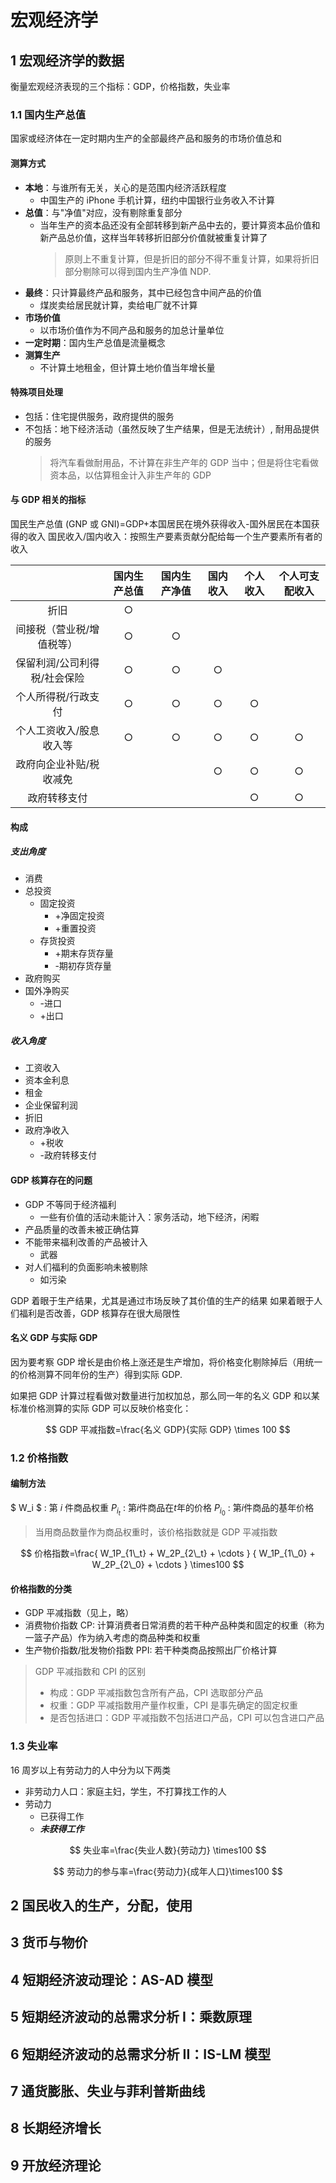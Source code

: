 # 宏观经济学

## 1 宏观经济学的数据

衡量宏观经济表现的三个指标：GDP，价格指数，失业率

### 1.1 国内生产总值

国家或经济体在一定时期内生产的全部最终产品和服务的市场价值总和

#### 测算方式

- **本地**：与谁所有无关，关心的是范围内经济活跃程度
  - 中国生产的 iPhone 手机计算，纽约中国银行业务收入不计算
- **总值**：与"净值"对应，没有剔除重复部分
  - 当年生产的资本品还没有全部转移到新产品中去的，要计算资本品价值和新产品总价值，这样当年转移折旧部分价值就被重复计算了
    > 原则上不重复计算，但是折旧的部分不得不重复计算，如果将折旧部分剔除可以得到国内生产净值 NDP.
- **最终**：只计算最终产品和服务，其中已经包含中间产品的价值
  - 煤炭卖给居民就计算，卖给电厂就不计算
- **市场价值**
  - 以市场价值作为不同产品和服务的加总计量单位
- **一定时期**：国内生产总值是流量概念
- **测算生产**
  - 不计算土地租金，但计算土地价值当年增长量

#### 特殊项目处理

- 包括：住宅提供服务，政府提供的服务
- 不包括：地下经济活动（虽然反映了生产结果，但是无法统计）, 耐用品提供的服务
  > 将汽车看做耐用品，不计算在非生产年的 GDP 当中；但是将住宅看做资本品，以估算租金计入非生产年的 GDP

#### 与 GDP 相关的指标

国民生产总值 (GNP 或 GNI)=GDP+本国居民在境外获得收入-国外居民在本国获得的收入
国民收入/国内收入：按照生产要素贡献分配给每一个生产要素所有者的收入

|                              | 国内生产总值 | 国内生产净值 | 国内收入 | 个人收入 | 个人可支配收入 |
| :--------------------------: | :----------: | :----------: | :------: | :------: | :------------: |
|             折旧             |      ○       |              |          |          |                |
|  间接税（营业税/增值税等）   |      ○       |      ○       |          |          |                |
| 保留利润/公司利得税/社会保险 |      ○       |      ○       |    ○     |          |                |
|     个人所得税/行政支付      |      ○       |      ○       |    ○     |    ○     |                |
|   个人工资收入/股息收入等    |      ○       |      ○       |    ○     |    ○     |       ○        |
|   政府向企业补贴/税收减免    |              |              |    ○     |    ○     |       ○        |
|         政府转移支付         |              |              |          |    ○     |       ○        |

#### 构成

##### 支出角度

- 消费
- 总投资
  - 固定投资
    - +净固定投资
    - +重置投资
  - 存货投资
    - +期末存货存量
    - -期初存货存量
- 政府购买
- 国外净购买
  - -进口
  - +出口

##### 收入角度

- 工资收入
- 资本金利息
- 租金
- 企业保留利润
- 折旧
- 政府净收入
  - +税收
  - -政府转移支付

#### GDP 核算存在的问题

- GDP 不等同于经济福利
  - 一些有价值的活动未能计入：家务活动，地下经济，闲暇
- 产品质量的改善未被正确估算
- 不能带来福利改善的产品被计入
  - 武器
- 对人们福利的负面影响未被剔除
  - 如污染

GDP 着眼于生产结果，尤其是通过市场反映了其价值的生产的结果
如果着眼于人们福利是否改善，GDP 核算存在很大局限性

#### 名义 GDP 与实际 GDP

因为要考察 GDP 增长是由价格上涨还是生产增加，将价格变化剔除掉后（用统一的价格测算不同年份的生产）得到实际 GDP.

如果把 GDP 计算过程看做对数量进行加权加总，那么同一年的名义 GDP 和以某标准价格测算的实际 GDP 可以反映价格变化：

$$
    GDP 平减指数=\frac{名义 GDP}{实际 GDP} \times 100
$$

### 1.2 价格指数

#### 编制方法

$ W_i $ : 第 $i$ 件商品权重
$P_{i_t}$ : 第$i$件商品在$t$年的价格
$P_{i_0}$ : 第$i$件商品的基年价格

> 当用商品数量作为商品权重时，该价格指数就是 GDP 平减指数

$$
价格指数=\frac{ W_1P_{1\_t} + W_2P_{2\_t} + \cdots } { W_1P_{1\_0} + W_2P_{2\_0} + \cdots } \times100
$$

#### 价格指数的分类

- GDP 平减指数（见上，略）
- 消费物价指数 CP:
  计算消费者日常消费的若干种产品种类和固定的权重（称为一篮子产品）作为纳入考虑的商品种类和权重
- 生产物价指数/批发物价指数 PPI:
  若干种类商品按照出厂价格计算

> GDP 平减指数和 CPI 的区别
>
> - 构成：GDP 平减指数包含所有产品，CPI 选取部分产品
> - 权重：GDP 平减指数用产量作权重，CPI 是事先确定的固定权重
> - 是否包括进口：GDP 平减指数不包括进口产品，CPI 可以包含进口产品

### 1.3 失业率

16 周岁以上有劳动力的人中分为以下两类

- 非劳动力人口：家庭主妇，学生，不打算找工作的人
- 劳动力
  - 已获得工作
  - **_未获得工作_**

$$
失业率=\frac{失业人数}{劳动力} \times100
$$

$$
劳动力的参与率=\frac{劳动力}{成年人口}\times100
$$

## 2 国民收入的生产，分配，使用

## 3 货币与物价

## 4 短期经济波动理论：AS-AD 模型

## 5 短期经济波动的总需求分析 I：乘数原理

## 6 短期经济波动的总需求分析 II：IS-LM 模型

## 7 通货膨胀、失业与菲利普斯曲线

## 8 长期经济增长

## 9 开放经济理论
